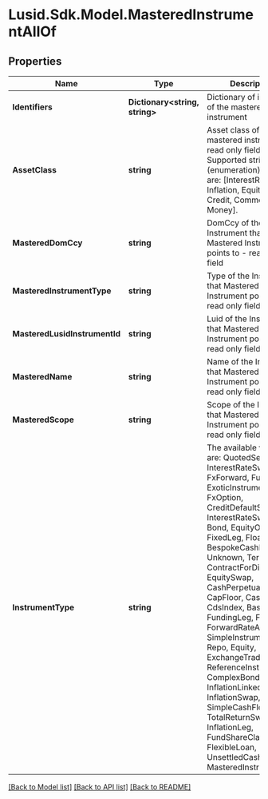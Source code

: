 # Lusid.Sdk.Model.MasteredInstrumentAllOf

## Properties

Name | Type | Description | Notes
------------ | ------------- | ------------- | -------------
**Identifiers** | **Dictionary&lt;string, string&gt;** | Dictionary of identifiers of the mastered instrument | 
**AssetClass** | **string** | Asset class of the mastered instrument - read only field    Supported string (enumeration) values are: [InterestRates, FX, Inflation, Equities, Credit, Commodities, Money]. | [optional] [readonly] 
**MasteredDomCcy** | **string** | DomCcy of the Instrument that Mastered Instrument points to - read only field | [optional] [readonly] 
**MasteredInstrumentType** | **string** | Type of the Instrument that Mastered Instrument points to - read only field | [optional] [readonly] 
**MasteredLusidInstrumentId** | **string** | Luid of the Instrument that Mastered Instrument points to - read only field | [optional] [readonly] 
**MasteredName** | **string** | Name of the Instrument that Mastered Instrument points to - read only field | [optional] [readonly] 
**MasteredScope** | **string** | Scope of the Instrument that Mastered Instrument points to - read only field | [optional] [readonly] 
**InstrumentType** | **string** | The available values are: QuotedSecurity, InterestRateSwap, FxForward, Future, ExoticInstrument, FxOption, CreditDefaultSwap, InterestRateSwaption, Bond, EquityOption, FixedLeg, FloatingLeg, BespokeCashFlowsLeg, Unknown, TermDeposit, ContractForDifference, EquitySwap, CashPerpetual, CapFloor, CashSettled, CdsIndex, Basket, FundingLeg, FxSwap, ForwardRateAgreement, SimpleInstrument, Repo, Equity, ExchangeTradedOption, ReferenceInstrument, ComplexBond, InflationLinkedBond, InflationSwap, SimpleCashFlowLoan, TotalReturnSwap, InflationLeg, FundShareClass, FlexibleLoan, UnsettledCash, Cash, MasteredInstrument | 

[[Back to Model list]](../README.md#documentation-for-models) [[Back to API list]](../README.md#documentation-for-api-endpoints) [[Back to README]](../README.md)


